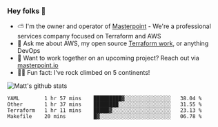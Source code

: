 

### Hey folks 👋

- ⛅️ I'm the owner and operator of [Masterpoint](https://masterpoint.io) - We're a professional services company focused on Terraform and AWS
- 💬 Ask me about AWS, my open source [Terraform work](https://github.com/masterpointio?q=terraform&type=&language=hcl), or anything DevOps
- 🔨 Want to work together on an upcoming project? Reach out via [masterpoint.io](https://masterpoint.io)
- 🧗‍♂️ Fun fact: I've rock climbed on 5 continents! 


![Matt's github stats](https://github-readme-stats.vercel.app/api?username=Gowiem&count_private=true&theme=cobalt&show_icons=true)

<!--START_SECTION:waka-->
```text
YAML        1 hr 57 mins    █████████▓░░░░░░░░░░░░░░░   38.04 % 
Other       1 hr 37 mins    ████████░░░░░░░░░░░░░░░░░   31.55 % 
Terraform   1 hr 11 mins    █████▓░░░░░░░░░░░░░░░░░░░   23.13 % 
Makefile    20 mins         █▓░░░░░░░░░░░░░░░░░░░░░░░   06.78 % 
```
<!--END_SECTION:waka-->
